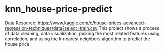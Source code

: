 # knn_house-price-predict
Data Resource: https://www.kaggle.com/c/house-prices-advanced-regression-techniques/data?select=train.csv
This project shows a process of data cleaning, data visualization, picking the most related features using correlation, and using the k-nearest neighbors algorithm to predict the house price.

